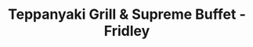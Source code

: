 ---
layout: place
title: "Teppanyaki Grill & Supreme Buffet - Fridley"
permalink: /minnesota/fridley/teppanyaki-grill-supreme-buffet-fridley.html
stateAbbr: MN
stateName: Minnesota
cityName: Fridley
seo:
  name: "Teppanyaki Grill & Supreme Buffet - Fridley"
  type: Restaurant
  links: null
description: "Looking for sushi in Fridley, Minnesota? Check out Teppanyaki Grill & Supreme Buffet - Fridley for a delightful Japanese dining experience. Enjoy a variety o..."
place_id: ChIJARlPjAAvs1IRMbiTn-wGtFA
photos:
  - name: >-
      places/ChIJARlPjAAvs1IRMbiTn-wGtFA/photos/AeeoHcKnPANdW4PLB96SdFOu6YM50rQu-1IBrR2cjogx8fRCU8jc1ft0EeSdAE2a7061BG5gomOBHdyHQ3-3ygKxTg-5GoNtgEN2rlSJtx4gryXwQwnmGj40pRIGS5UgWdVWe1-NoARu83iDHO6pUXCvmxb2Wg5rRdoVYaQrHwS6QSYh20xxrHd_Unb0rasM2awGO8oCkX8Xk1YWbmZ-LX5nCwOorcC35La5Qzlx0diac1pvcES2M8xqIXtMLb0sNOFIm466SDUDRovAE7YvvpTWR4PIlglHSRIHLT7Xv_EvPNHPCQ
    widthPx: 2560
    heightPx: 1705
    authorAttributions:
      - displayName: Teppanyaki Grill & Supreme Buffet - Fridley
        uri: https://maps.google.com/maps/contrib/106811850122370239446
        photoUri: >-
          https://lh3.googleusercontent.com/a-/ALV-UjW7_whnF-AVc2ZY_uEITMitajBoKCnuJ4InW8kER3T1S1o7qeg=s100-p-k-no-mo
    flagContentUri: >-
      https://www.google.com/local/imagery/report/?cb_client=maps_api_places.places_api&image_key=!1e10!2sAF1QipMIPbcG2av9bB0n3iuADnGI-lxGHt0R9M3U4_VH&hl=en-US
    googleMapsUri: >-
      https://www.google.com/maps/place//data=!3m4!1e2!3m2!1sAF1QipMIPbcG2av9bB0n3iuADnGI-lxGHt0R9M3U4_VH!2e10!4m2!3m1!1s0x52b32f008c4f1901:0x50b406ec9f93b831
  - name: >-
      places/ChIJARlPjAAvs1IRMbiTn-wGtFA/photos/AeeoHcKWw0oSsJvtQg9CPY0qC7LAXZMsOG8PmWpD37QuZbRXi-_xmAW3Zha-tHZKCVLO3yGqZ20t5_WY5DPL4If-bIj-lHLxy22mv6ShS8p_rphOCINIgbl38IX86K_w0kxr-6_bHY6HbNM5EAdI4pgDzW0R65WhPMsy6h3VqHL4Ipw1s6x0659Ko6w5d5FFiounaEPwJJ1j1XA_E8CaktPnZJ35-64_a_VM4mf3SLWjRE5pmFcUVPNWFjEqN0Ru_nvU-vQCOmodLz02jIjACpt9pYr3o325_C1MKzqkLxVug-xfpg
    widthPx: 2560
    heightPx: 1705
    authorAttributions:
      - displayName: Teppanyaki Grill & Supreme Buffet - Fridley
        uri: https://maps.google.com/maps/contrib/106811850122370239446
        photoUri: >-
          https://lh3.googleusercontent.com/a-/ALV-UjW7_whnF-AVc2ZY_uEITMitajBoKCnuJ4InW8kER3T1S1o7qeg=s100-p-k-no-mo
    flagContentUri: >-
      https://www.google.com/local/imagery/report/?cb_client=maps_api_places.places_api&image_key=!1e10!2sAF1QipNDUQ-amjg3T3F8ijGZM9zDl_g_u2TNuA57A0xR&hl=en-US
    googleMapsUri: >-
      https://www.google.com/maps/place//data=!3m4!1e2!3m2!1sAF1QipNDUQ-amjg3T3F8ijGZM9zDl_g_u2TNuA57A0xR!2e10!4m2!3m1!1s0x52b32f008c4f1901:0x50b406ec9f93b831
  - name: >-
      places/ChIJARlPjAAvs1IRMbiTn-wGtFA/photos/AeeoHcLmYiLi6CNyHMO-PF6vZyBiqYPzBLsa4DYJKe54NZwh2HKc8ffFishqNl5QfIX1WpbXAs68m2P8GSfDPItvIR4U9I__CSg550KcYLPuM9IRjq6Y4_Jv_KWqip4aBFIX2GH3O8ASpP_kcpPvADDtBPZs_hlT4j0jVsAOjHE44aknxdKHYJeSICyAr389P4nmchA1QqGtYRqy5GwM955soMaamXfUx9AVH4yWLKqoBBrA7z1ab4TOCZ9nhg7GYRidlvTV-PXFH1ZFIZs0EcbIJduEX564p5tsGqNNqwEm8iO8aw
    widthPx: 851
    heightPx: 315
    authorAttributions:
      - displayName: Teppanyaki Grill & Supreme Buffet - Fridley
        uri: https://maps.google.com/maps/contrib/106811850122370239446
        photoUri: >-
          https://lh3.googleusercontent.com/a-/ALV-UjW7_whnF-AVc2ZY_uEITMitajBoKCnuJ4InW8kER3T1S1o7qeg=s100-p-k-no-mo
    flagContentUri: >-
      https://www.google.com/local/imagery/report/?cb_client=maps_api_places.places_api&image_key=!1e10!2sAF1QipOU1RQAI7aCP1JHFS1JNE2bKEH84K9KOb_7qPrx&hl=en-US
    googleMapsUri: >-
      https://www.google.com/maps/place//data=!3m4!1e2!3m2!1sAF1QipOU1RQAI7aCP1JHFS1JNE2bKEH84K9KOb_7qPrx!2e10!4m2!3m1!1s0x52b32f008c4f1901:0x50b406ec9f93b831
  - name: >-
      places/ChIJARlPjAAvs1IRMbiTn-wGtFA/photos/AeeoHcIoAh73_nFQkLmiIp7s3hOkHkLRhHi-pS641205kEg5xCiCBUIH4X4L900I_L3hJJzBbGeyW6Pfyw17lt5e_fLZhPDhvuGLCicwV0n0m57PEY2c0A8BtgTUQ0fGQSxGXMb1qyo19wGzIBh8uAAxZCRUMgQhl3eBT0bHAYcxzVNmdmBKgJDaC60tD6LncOFygFP-EN25BmjuYnTz-IacGHaNgDc5Imnb6KiPE89_tv8DIg6b4Mi0t8IUDi9EhxT98D0OsAeNeOlcG_Z_wICnrZZ6iOD2rIiw2TnNzCdEO1j402zBynooWy5q2iKLGCyOS2xLCBvcGAEag71oFG9nUaabb1tQ7Ci-J_fCnqRi6lYdcce2FJTSSUhVMq0989CINnmOtXuEtLUOMwxmHXQEdNHAOMfEjlB5x5LdxrVUehFGsDG1
    widthPx: 2560
    heightPx: 1920
    authorAttributions:
      - displayName: Shauna L
        uri: https://maps.google.com/maps/contrib/105518494625901010353
        photoUri: >-
          https://lh3.googleusercontent.com/a/ACg8ocJUKDM90r25dcbgLFOLMMXbVnSka7X6cbUSxFlDTc0RmhN2AA=s100-p-k-no-mo
    flagContentUri: >-
      https://www.google.com/local/imagery/report/?cb_client=maps_api_places.places_api&image_key=!1e10!2sCIHM0ogKEICAgID72aWhqQE&hl=en-US
    googleMapsUri: >-
      https://www.google.com/maps/place//data=!3m4!1e2!3m2!1sCIHM0ogKEICAgID72aWhqQE!2e10!4m2!3m1!1s0x52b32f008c4f1901:0x50b406ec9f93b831
  - name: >-
      places/ChIJARlPjAAvs1IRMbiTn-wGtFA/photos/AeeoHcJgkCM2Q5Egjibp94dzU_Qf7uGYrLt332kmvp23_B6rK72aXITVYviyP5LvMBB6Wrt2u8bDro6Iy1GGrEqlV-bHVbDsK7wYbPAcM36-7Tkcg_dSily9mdDQzgSoCuMGSvcCh-8kwI-_ziO7NSZ_850b35BfzH7uCoWKWnimyecxnKydAjwyoHXIASxtyWS1JhRvi8FwfLah9RDnyAueKE-yMTikxo357d8GUrD4oLBJA_mMKXYqz2711w9KCJGkULvgJBznUOxU1CFZYc4QB4RqseuEkFkmIpLNmHx_ILuTre3GMIl-sqtgQtvmnJZhoJ6YE4oyOqQDIKel_nvlpfjcrAVgtaIOnxcHZQiwJ744YAZXBgCFzLyNWZHuiiFsEIDpF-I2STZpBjGyPYplciUCeK7nSeDqDr7_9wqNwBHE37Dg
    widthPx: 3000
    heightPx: 4000
    authorAttributions:
      - displayName: Erik Anderson
        uri: https://maps.google.com/maps/contrib/106908446054162689538
        photoUri: >-
          https://lh3.googleusercontent.com/a-/ALV-UjWNVBSm61bV2tpqV7YREwevkYeVso86UP1bq53x1MdRZthUerSDNA=s100-p-k-no-mo
    flagContentUri: >-
      https://www.google.com/local/imagery/report/?cb_client=maps_api_places.places_api&image_key=!1e10!2sCIHM0ogKEICAgIDryM2R7gE&hl=en-US
    googleMapsUri: >-
      https://www.google.com/maps/place//data=!3m4!1e2!3m2!1sCIHM0ogKEICAgIDryM2R7gE!2e10!4m2!3m1!1s0x52b32f008c4f1901:0x50b406ec9f93b831
  - name: >-
      places/ChIJARlPjAAvs1IRMbiTn-wGtFA/photos/AeeoHcIpZ901Iudq4_aiR_NpiBvHrN5clc_td2KdsY4n2eVDmwZTr8-v0PCklgynpM8E60mOe5Pv_HL_aG05cKI5aP4WUu8T2-pODMzQSIH6pAW_3u_znbTaQG2SgehRboghhk-gSKON1PuxmGl1hycioAIEG3_JVaaKHLYNOibXTwFsb4fKvqTBYcAExDnfHrQCPXjAmTIrezjkarSpK61n8K1BWk8YnFYvG6nKutbQnzuczDFOc54A2GYXRJZHOp840b1sI2RblbrLai_hLn7VClO2RThcnxxUfzeZ1nMV_blt1r5KyZrrjkJLC6VuNLlW5CtnIgRvfYTW_shXrGHs-67F-1MtKOgO4W8HuyC363pCGTWxPFE8JbOlRu-teIQ4ilzS8Wzsu00wwYBTno3QHrDkRqmddtVmFZpGiip-BFg
    widthPx: 3024
    heightPx: 3024
    authorAttributions:
      - displayName: Sheri Faye
        uri: https://maps.google.com/maps/contrib/112586961813468799926
        photoUri: >-
          https://lh3.googleusercontent.com/a/ACg8ocJ5x2triq5pgcnlfEXThBP6zCzml2JDgs2I9ELTcruuxeEtPA=s100-p-k-no-mo
    flagContentUri: >-
      https://www.google.com/local/imagery/report/?cb_client=maps_api_places.places_api&image_key=!1e10!2sCIHM0ogKEICAgIChzMzdLw&hl=en-US
    googleMapsUri: >-
      https://www.google.com/maps/place//data=!3m4!1e2!3m2!1sCIHM0ogKEICAgIChzMzdLw!2e10!4m2!3m1!1s0x52b32f008c4f1901:0x50b406ec9f93b831
  - name: >-
      places/ChIJARlPjAAvs1IRMbiTn-wGtFA/photos/AeeoHcKeYHcE3vwd0MxLni5XbRrbXEy0A1csyr3rPgn8fO35UZokCCwu3sGmUGpp4AW4BdLt1nCOFZMon9dgOkIckGfPJyMxnm0PvzEFlXML82mLUSH-V7y4lWTcMhlGsDkcfqglAOqwa8bwD0h6MvB_SR4QDl-lXNn1UsMv_3Ee8cvLwrO69LYjl4YpVTaUQmXa0XNFOGXQAI0IRQkJx2ibVR0JKJJQnefBfTo_fsrciyknMGJEBYmwDFdPkciY-a-VC5PkWQr1BAMC5p5rkSLZe7ENMqE7Y0m5JXL52cN5yBAGabOEZ9L1s-86C_NtI2LeO6NMhizob21A2gucRxEoTbQ_iXjm3o6WOEdl3rc6O-JpekVim3F75wkoP5q9GSoqRPPl1RzFHISJ0PN_qfx444aaQAN51MhxPmiPz9XtnHRuzIV7
    widthPx: 3024
    heightPx: 4032
    authorAttributions:
      - displayName: Burac Paulin
        uri: https://maps.google.com/maps/contrib/106986051245601169541
        photoUri: >-
          https://lh3.googleusercontent.com/a-/ALV-UjUs2vCp19T1TgH_inQRZDUG7nYRXisdb0K0mpcwmHsdSddsWvA=s100-p-k-no-mo
    flagContentUri: >-
      https://www.google.com/local/imagery/report/?cb_client=maps_api_places.places_api&image_key=!1e10!2sCIHM0ogKEICAgIDe5IbS4gE&hl=en-US
    googleMapsUri: >-
      https://www.google.com/maps/place//data=!3m4!1e2!3m2!1sCIHM0ogKEICAgIDe5IbS4gE!2e10!4m2!3m1!1s0x52b32f008c4f1901:0x50b406ec9f93b831
  - name: >-
      places/ChIJARlPjAAvs1IRMbiTn-wGtFA/photos/AeeoHcISYa8AJwhB51jOi9SXQh4pQN-9xV-ixJlKzw20FW80sM3DPBsvJiBh8SFG_NMRm5GxyRxQwPh2J83gGNIJ9zaC3DRay7SpSz2f04SfOXFDi42U3PcvrpLIvqln51-jjViVfV3Ql8AJl_HhUdH7CqfzzYr_U1ShcioHK8w-fgQ7-6BAybcWY6LWqe-dNLJ-PMss5lUMTBsxOslsDJq_m_ujhQBpfR66Cd8w1_ioyR8jAQIHXFoXydaJArNHlScpf8F9BGILr1CyqrcS2zztRYu3wc2iriiAtPFQfPHkx9fEOQ
    widthPx: 2560
    heightPx: 1705
    authorAttributions:
      - displayName: Teppanyaki Grill & Supreme Buffet - Fridley
        uri: https://maps.google.com/maps/contrib/106811850122370239446
        photoUri: >-
          https://lh3.googleusercontent.com/a-/ALV-UjW7_whnF-AVc2ZY_uEITMitajBoKCnuJ4InW8kER3T1S1o7qeg=s100-p-k-no-mo
    flagContentUri: >-
      https://www.google.com/local/imagery/report/?cb_client=maps_api_places.places_api&image_key=!1e10!2sAF1QipNV1_3AxWW6abas4hzvCb13FvsZ_CLhBxrfjxWg&hl=en-US
    googleMapsUri: >-
      https://www.google.com/maps/place//data=!3m4!1e2!3m2!1sAF1QipNV1_3AxWW6abas4hzvCb13FvsZ_CLhBxrfjxWg!2e10!4m2!3m1!1s0x52b32f008c4f1901:0x50b406ec9f93b831
  - name: >-
      places/ChIJARlPjAAvs1IRMbiTn-wGtFA/photos/AeeoHcL9VVXvpxit8Xqib1lsmkvBbWVDflBIicKw_GAgOnCwVnF2T7hnFHmN7RNQIJ_XOl3dEIF5p2ZYMD32EghwKqZ9frtZhOqsBbVdCjgb3wuXNpT34ZjZHQAUX0MLj9BAYKzxt731Mb6Hy0W0-s9vYKveJ3cNcu11Yt31PGUy1fnMdMsna0cgChEOu_0iLCyE0msdZWzePAyOkq8jd5PeyUfF0fj-hL9tdZ3O-IStTt0stuEYYFd06LDoLcXQPdZENHnQc62GTIrmFJi8Oa7WgAmg5kIqvXv37HLvpUwIrGMpS9YyTOH-VjXHZlzqmO3DghApZ7EdEKaugO9QMz2DXhurOB1QhtcY6no_Kh563qb1wFlEMog7t_iA7fKc9wCdvtMjeu_OzeNlPYc9tk87L1MnFjw6uiS0oSZ8g_Xax8I
    widthPx: 3000
    heightPx: 4000
    authorAttributions:
      - displayName: Narciso M. Salas
        uri: https://maps.google.com/maps/contrib/103812436408253940974
        photoUri: >-
          https://lh3.googleusercontent.com/a-/ALV-UjXoca93-XvOU6uCWqgIOADcfaSSPByZygoWOyh5iWx4z-idr4jy6Q=s100-p-k-no-mo
    flagContentUri: >-
      https://www.google.com/local/imagery/report/?cb_client=maps_api_places.places_api&image_key=!1e10!2sCIHM0ogKEICAgIDvwpvVZg&hl=en-US
    googleMapsUri: >-
      https://www.google.com/maps/place//data=!3m4!1e2!3m2!1sCIHM0ogKEICAgIDvwpvVZg!2e10!4m2!3m1!1s0x52b32f008c4f1901:0x50b406ec9f93b831
  - name: >-
      places/ChIJARlPjAAvs1IRMbiTn-wGtFA/photos/AeeoHcJPB1QhiPzPhm63hvxYQKRIByLftxGEcbt4EB3EmqdBapEkrK6WWILRkJmwT4BOjiokYYruMjBOrGOp-bSFvFDVN-JuR6ntL5f57CIXIoPuOX5pcZSbWExdybvoJNEyrYDu8G8RbLhlDQOjA3-ZWjRIjmPOLsbshyvUKwcNIy77Q4Uy9HX4p839Pmo8rQ8rrUOBGFOOG_qdvdj2sWSwqv2tUeNY8hh-fKL4Ux9UuaUQOTdDrUa7VYOfP60FLxeOgGYU-bunw-pVubYEaeK4xlGVbiwBfL8e_GnWkL25Ck05Lht7JLtmYalu-EQPEHbXEyBPnBDwTDaNwiV1ViDFvocrJky1tuYdWPNEqA_7fM9fQ32v5KZuVPNNegiqjwTd-RrMtbDW--s6vIcPugVYUldd_5HQHTKXCgRcwkDJg-FrVtVC
    widthPx: 1079
    heightPx: 609
    authorAttributions:
      - displayName: '101178'
        uri: https://maps.google.com/maps/contrib/113476181061502509394
        photoUri: >-
          https://lh3.googleusercontent.com/a-/ALV-UjXMT-m5n9DBrMEwEOGp9dZzsJb2LAdcMqptiOlxgcUKTBT5gGE=s100-p-k-no-mo
    flagContentUri: >-
      https://www.google.com/local/imagery/report/?cb_client=maps_api_places.places_api&image_key=!1e10!2sCIHM0ogKEICAgICLquiJ3QE&hl=en-US
    googleMapsUri: >-
      https://www.google.com/maps/place//data=!3m4!1e2!3m2!1sCIHM0ogKEICAgICLquiJ3QE!2e10!4m2!3m1!1s0x52b32f008c4f1901:0x50b406ec9f93b831
address: 268 57th Ave NE, Fridley, MN 55432, USA
street: 268 57th Ave NE
city: Fridley
state: MN
zip: '55432'
country: USA
neighborhood: null
latitude: '45.070009'
longitude: '-93.265134'
accessibility_options:
  wheelchairAccessibleParking: true
  wheelchairAccessibleEntrance: true
  wheelchairAccessibleRestroom: true
  wheelchairAccessibleSeating: true
business_status: OPERATIONAL
name: Teppanyaki Grill & Supreme Buffet - Fridley
google_maps_links:
  directionsUri: >-
    https://www.google.com/maps/dir//''/data=!4m7!4m6!1m1!4e2!1m2!1m1!1s0x52b32f008c4f1901:0x50b406ec9f93b831!3e0
  placeUri: https://maps.google.com/?cid=5815280632201459761
  writeAReviewUri: >-
    https://www.google.com/maps/place//data=!4m3!3m2!1s0x52b32f008c4f1901:0x50b406ec9f93b831!12e1
  reviewsUri: >-
    https://www.google.com/maps/place//data=!4m4!3m3!1s0x52b32f008c4f1901:0x50b406ec9f93b831!9m1!1b1
  photosUri: >-
    https://www.google.com/maps/place//data=!4m3!3m2!1s0x52b32f008c4f1901:0x50b406ec9f93b831!10e5
primary_type: Chinese Restaurant
opening_hours:
  regular: null
  current: null
secondary_opening_hours:
  regular:
    weekdayDescriptions: null
    type: null
  current:
    weekdayDescriptions: null
    type: null
phone: +1-763-571-3838
price_level: null
price_range: null
rating: null
rating_count: 0
website: null
reviews: null
parking_options: null
payment_options: null
allow_dogs: null
curbside_pickup: null
delivery: null
dine_in: null
good_for_children: null
good_for_groups: null
good_for_sports: null
live_music: null
menu_for_children: null
outdoor_seating: null
reservable: null
restroom: null
serves_beer: null
serves_breakfast: null
serves_brunch: null
serves_cocktails: null
serves_coffee: null
serves_dinner: null
serves_dessert: null
serves_lunch: null
serves_vegetarian_food: null
serves_wine: null
takeout: null
summary: null

---